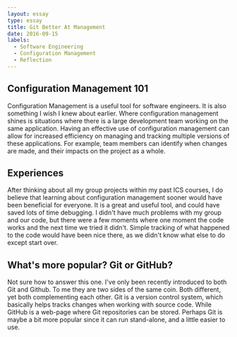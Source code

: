 ```yaml
---
layout: essay
type: essay
title: Git Better At Management
date: 2016-09-15
labels:
  - Software Engineering
  - Configuration Management
  - Reflection
---
```



## Configuration Management 101

Configuration Management is a useful tool for software engineers.  It is also something I wish I knew about earlier.  Where configuration management shines is situations where there is a large development team working on the same application.  Having an effective use of configuration management can allow for increased efficiency on managing and tracking multiple versions of these applications.  For example, team members can identify when changes are made, and their impacts on the project as a whole.

## Experiences

After thinking about all my group projects within my past ICS courses, I do believe that learning about configuration management sooner would have been beneficial for everyone.  It is a great and useful tool, and could have saved lots of time debugging.  I didn't have much problems with my group and our code, but there were a few moments where one moment the code works and the next time we tried it didn't.  Simple tracking of what happened to the code would have been nice there, as we didn't know what else to do except start over.

## What's more popular?  Git or GitHub?

Not sure how to answer this one.  I've only been recently introduced to both Git and Github.  To me they are two sides of the same coin.  Both different, yet both complementing each other.  Git is a version control system, which basically helps tracks changes when working with source code.  While GitHub is a web-page where Git repositories can be stored.  Perhaps Git is maybe a bit more popular since it can run stand-alone, and a little easier to use.  
